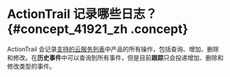 # ActionTrail 记录哪些日志？ {#concept_41921_zh .concept}

ActionTrail 会记录[支持的云服务列表](../../../../intl.zh-CN/用户指南/支持的云服务列表.md#)中产品的所有操作，包括查询、增加、删除和修改。在**历史事件**中可以查询到所有事件，但是目前**跟踪**只会投递增加、删除和修改类型的事件。


